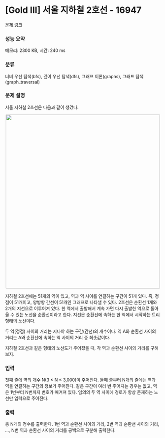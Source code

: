 # [Gold III] 서울 지하철 2호선 - 16947 

[문제 링크](https://www.acmicpc.net/problem/16947) 

### 성능 요약

메모리: 2300 KB, 시간: 240 ms

### 분류

너비 우선 탐색(bfs), 깊이 우선 탐색(dfs), 그래프 이론(graphs), 그래프 탐색(graph_traversal)

### 문제 설명

<p>서울 지하철 2호선은 다음과 같이 생겼다.</p>

<p style="text-align: center;"><img alt="" src="https://upload.acmicpc.net/c7f4e70a-f1d0-4f11-8eb1-91a3baedc002/-/preview/" style="width: 500px; height: 563px;"></p>

<p>지하철 2호선에는 51개의 역이 있고, 역과 역 사이를 연결하는 구간이 51개 있다. 즉, 정점이 51개이고, 양방향 간선이 51개인 그래프로 나타낼 수 있다. 2호선은 순환선 1개와 2개의 지선으로 이루어져 있다. 한 역에서 출발해서 계속 가면 다시 출발한 역으로 돌아올 수 있는 노선을 순환선이라고 한다. 지선은 순환선에 속하는 한 역에서 시작하는 트리 형태의 노선이다.</p>

<p>두 역(정점) 사이의 거리는 지나야 하는 구간(간선)의 개수이다. 역 A와 순환선 사이의 거리는 A와 순환선에 속하는 역 사이의 거리 중 최솟값이다.</p>

<p>지하철 2호선과 같은 형태의 노선도가 주어졌을 때, 각 역과 순환선 사이의 거리를 구해보자.</p>

### 입력 

 <p>첫째 줄에 역의 개수 N(3 ≤ N ≤ 3,000)이 주어진다. 둘째 줄부터 N개의 줄에는 역과 역을 연결하는 구간의 정보가 주어진다. 같은 구간이 여러 번 주어지는 경우는 없고, 역은 1번부터 N번까지 번호가 매겨져 있다. 임의의 두 역 사이에 경로가 항상 존재하는 노선만 입력으로 주어진다.</p>

### 출력 

 <p>총 N개의 정수를 출력한다. 1번 역과 순환선 사이의 거리, 2번 역과 순환선 사이의 거리, ..., N번 역과 순환선 사이의 거리를 공백으로 구분해 출력한다.</p>

